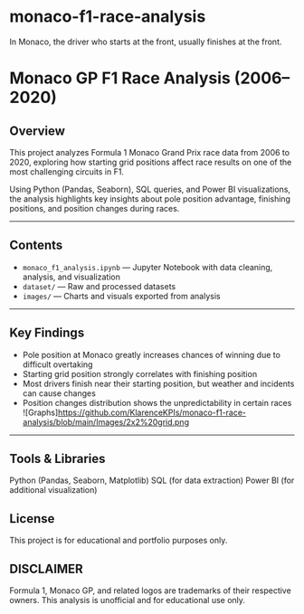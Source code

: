 # monaco-f1-race-analysis
In Monaco, the driver who starts at the front, usually finishes at the front.

# Monaco GP F1 Race Analysis (2006–2020)

## Overview

This project analyzes Formula 1 Monaco Grand Prix race data from 2006 to 2020, exploring how starting grid positions affect race results on one of the most challenging circuits in F1.

Using Python (Pandas, Seaborn), SQL queries, and Power BI visualizations, the analysis highlights key insights about pole position advantage, finishing positions, and position changes during races.

---

## Contents

- `monaco_f1_analysis.ipynb` — Jupyter Notebook with data cleaning, analysis, and visualization  
- `dataset/` — Raw and processed datasets
- `images/` — Charts and visuals exported from analysis  

---

## Key Findings

- Pole position at Monaco greatly increases chances of winning due to difficult overtaking  
- Starting grid position strongly correlates with finishing position  
- Most drivers finish near their starting position, but weather and incidents can cause changes  
- Position changes distribution shows the unpredictability in certain races  
![Graphs]https://github.com/KlarenceKPIs/monaco-f1-race-analysis/blob/main/Images/2x2%20grid.png
---

## Tools & Libraries
Python (Pandas, Seaborn, Matplotlib)
SQL (for data extraction)
Power BI (for additional visualization)

## License
This project is for educational and portfolio purposes only.

## DISCLAIMER
Formula 1, Monaco GP, and related logos are trademarks of their respective owners. This analysis is unofficial and for educational use only.
